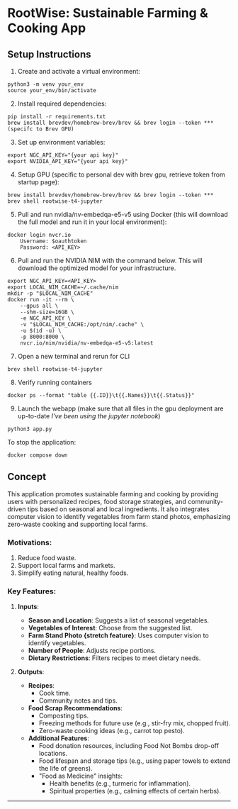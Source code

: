 # RootWise: Sustainable Farming & Cooking App


## Setup Instructions

1. Create and activate a virtual environment:
```
python3 -m venv your_env 
source your_env/bin/activate 
```
2. Install required dependencies:
```
pip install -r requirements.txt
brew install brevdev/homebrew-brev/brev && brev login --token *** (specifc to Brev GPU)
```
3. Set up environment variables:
```
export NGC_API_KEY="{your api key}"
export NVIDIA_API_KEY="{your api key}"
```
4. Setup GPU (specific to personal dev with brev gpu, retrieve token from startup page):
```
brew install brevdev/homebrew-brev/brev && brev login --token ***
brev shell rootwise-t4-jupyter
```
5. Pull and run nvidia/nv-embedqa-e5-v5 using Docker (this will download the full model and run it in your local environment):
```
docker login nvcr.io
    Username: $oauthtoken
    Password: <API_KEY>
```
6. Pull and run the NVIDIA NIM with the command below. This will download the optimized model for your infrastructure.
```
export NGC_API_KEY=<API_KEY>
export LOCAL_NIM_CACHE=~/.cache/nim
mkdir -p "$LOCAL_NIM_CACHE"
docker run -it --rm \
    --gpus all \
    --shm-size=16GB \
    -e NGC_API_KEY \
    -v "$LOCAL_NIM_CACHE:/opt/nim/.cache" \
    -u $(id -u) \
    -p 8000:8000 \
    nvcr.io/nim/nvidia/nv-embedqa-e5-v5:latest

```
7. Open a new terminal and rerun for CLI
```
brev shell rootwise-t4-jupyter
```
8. Verify running containers
```
docker ps --format "table {{.ID}}\t{{.Names}}\t{{.Status}}"
```
9. Launch the webapp (make sure that all files in the gpu deployment are up-to-date *I've been using the jupyter notebook*)
```
python3 app.py
```


To stop the application:
```
docker compose down
```

## Concept

This application promotes sustainable farming and cooking by providing users with personalized recipes, food storage strategies, and community-driven tips based on seasonal and local ingredients. It also integrates computer vision to identify vegetables from farm stand photos, emphasizing zero-waste cooking and supporting local farms.

### Motivations:
1. Reduce food waste.
2. Support local farms and markets.
3. Simplify eating natural, healthy foods.

### Key Features:
1. **Inputs**:
   - **Season and Location**: Suggests a list of seasonal vegetables.
   - **Vegetables of Interest**: Choose from the suggested list.
   - **Farm Stand Photo {stretch feature}**: Uses computer vision to identify vegetables.
   - **Number of People**: Adjusts recipe portions.
   - **Dietary Restrictions**: Filters recipes to meet dietary needs.

2. **Outputs**:
   - **Recipes**:
     - Cook time.
     - Community notes and tips.
   - **Food Scrap Recommendations**:
     - Composting tips.
     - Freezing methods for future use (e.g., stir-fry mix, chopped fruit).
     - Zero-waste cooking ideas (e.g., carrot top pesto).
   - **Additional Features**:
     - Food donation resources, including Food Not Bombs drop-off locations.
     - Food lifespan and storage tips (e.g., using paper towels to extend the life of greens).
     - "Food as Medicine" insights:
       - Health benefits (e.g., turmeric for inflammation).
       - Spiritual properties (e.g., calming effects of certain herbs).
---
